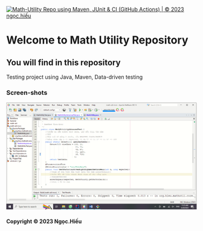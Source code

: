 [![Math-Utility Repo using Maven, JUnit & CI (GitHub Actions) | © 2023 ngọc.hiếu](https://github.com/Hieu-03/math-util-mvn/actions/workflows/math-util-ci.yml/badge.svg)](https://github.com/Hieu-03/math-util-mvn/actions/workflows/math-util-ci.yml)

# Welcome to Math Utility Repository

## You will find in this repository

Testing project using Java, Maven, Data-driven testing
### Screen-shots
![DDT Source code](https://github.com/Hieu-03/math-util-mvn/blob/main/screenshots/DDT%20Source%20with%20JUnit.png)

#### Copyright &#169; 2023 Ngọc.Hiếu
